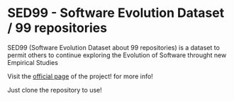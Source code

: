 # SED99 - Software Evolution Dataset / 99 repositories
SED99 (Software Evolution Dataset about 99 repositories) is a dataset to permit others to continue exploring the Evolution of Software throught new Empirical Studies

Visit the [official page](https://rosoareslv.github.io/SED99/) of the project! for more info!

Just clone the repository to use!
